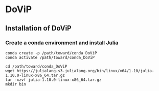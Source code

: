 # DoViP

## Installation  of DoViP

### Create a conda environment and install Julia
```
conda create -p /path/toward/conda_DoViP
conda activate /path/toward/conda_DoViP

cd /path/toward/conda_DoViP
wget https://julialang-s3.julialang.org/bin/linux/x64/1.10/julia-1.10.0-linux-x86_64.tar.gz
tar -xzvf julia-1.10.0-linux-x86_64.tar.gz
mkdir bin
```

